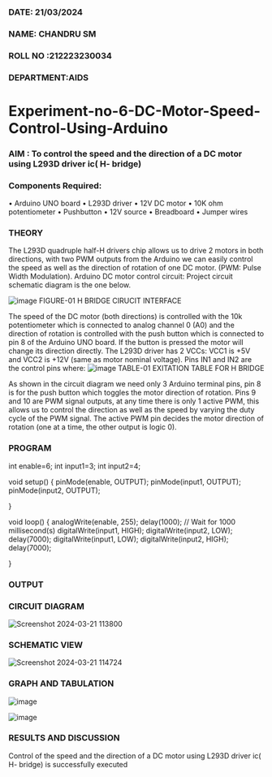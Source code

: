 ###  DATE: 21/03/2024
###  NAME: CHANDRU SM

###  ROLL NO :212223230034
###  DEPARTMENT:AIDS

# Experiment-no-6-DC-Motor-Speed-Control-Using-Arduino
### AIM : To control the speed and the direction of a DC motor using L293D driver ic( H- bridge)

### Components Required:
•	Arduino UNO board
•	L293D driver
•	12V DC motor
•	10K ohm potentiometer
•	Pushbutton
•	12V source
•	Breadboard
•	Jumper wires
### THEORY 
The L293D quadruple half-H drivers chip allows us to drive 2 motors in both directions, with two PWM outputs from the Arduino we can easily control the speed as well as the direction of rotation of one DC motor. (PWM: Pulse Width Modulation).
Arduino DC motor control circuit:
Project circuit schematic diagram is the one below.

![image](https://user-images.githubusercontent.com/36288975/167763051-b230c183-afc5-46f2-ba95-0f95e10dd6c9.png)
FIGURE-01 H BRIDGE CIRUCIT INTERFACE 

The speed of the DC motor (both directions) is controlled with the 10k potentiometer which is connected to analog channel 0 (A0) and the direction of rotation is controlled with the push button which is connected to pin 8 of the Arduino UNO board. If the button is pressed the motor will change its direction directly.
The L293D driver has 2 VCCs: VCC1 is +5V and VCC2 is +12V (same as motor nominal voltage). Pins IN1 and IN2 are the control pins where:
![image](https://user-images.githubusercontent.com/36288975/167763120-1421c2c5-8381-49eb-b376-03f6e1113b7a.png)
TABLE-01 EXITATION TABLE FOR H BRIDGE 

As shown in the circuit diagram we need only 3 Arduino terminal pins, pin 8 is for the push button which toggles the motor direction of rotation. Pins 9 and 10 are PWM signal outputs, at any time there is only 1 active PWM, this allows us to control the direction as well as the speed by varying the duty cycle of the PWM signal. The active PWM pin decides the motor direction of rotation (one at a time, the other output is logic 0).

### PROGRAM 

int enable=6;
int input1=3;
int input2=4;


void setup()
{
  pinMode(enable, OUTPUT);
  pinMode(input1, OUTPUT);
  pinMode(input2, OUTPUT);


}

void loop()
{
  analogWrite(enable, 255);
  delay(1000); // Wait for 1000 millisecond(s)
  digitalWrite(input1, HIGH);
  digitalWrite(input2, LOW);
  delay(7000);
  digitalWrite(input1, LOW);
  digitalWrite(input2, HIGH);
  delay(7000);

}


### OUTPUT

### CIRCUIT DIAGRAM
![Screenshot 2024-03-21 113800](https://github.com/Chandru0711/Experiment-no-7-DC-Motor-Speed-Control-Using-Arduino/assets/144979368/98be5f0f-cd92-4f69-9eb1-2299eedfcdb0)


### SCHEMATIC VIEW
![Screenshot 2024-03-21 114724](https://github.com/Chandru0711/Experiment-no-7-DC-Motor-Speed-Control-Using-Arduino/assets/144979368/b48ce449-855e-4aa3-8014-fa31be4e3321)


### GRAPH AND TABULATION 

![image](https://github.com/Kishorekumar22060/Experiment-no-7-DC-Motor-Speed-Control-Using-Arduino/assets/141472136/8be218a2-be7c-41b0-94e0-5aa7fba3592e)

![image](https://github.com/Kishorekumar22060/Experiment-no-7-DC-Motor-Speed-Control-Using-Arduino/assets/141472136/51556e6e-5b30-4f70-8818-1f49efff9598)



### RESULTS AND DISCUSSION 
Control of the speed and the direction of a DC motor using L293D driver ic( H- bridge) is successfully executed
